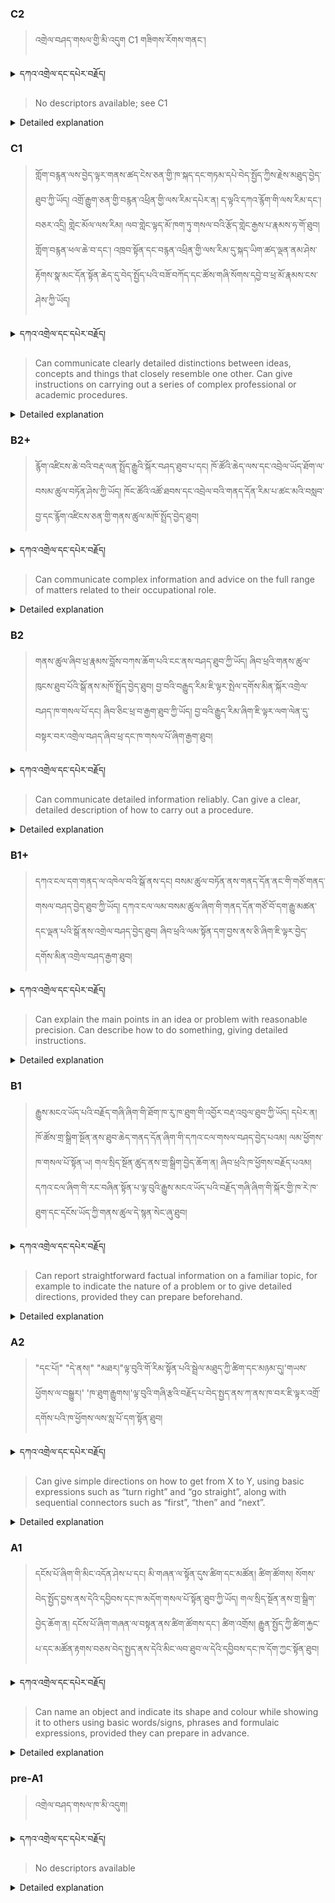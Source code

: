 ### C2
<!-- panels:start -->
<!-- div:left-panel -->

> འགྲེལ་བཤད་གསལ་གྱི་མི་འདུག C1 གཟིགས་རོགས་གནང་། 




<details>
  <summary>དཀའ་འགྲེལ་དང་དཔེར་བརྗོད།</summary>

...
</details>


<!-- div:right-panel -->

> No descriptors available; see C1




<details>

  <summary>Detailed explanation</summary>

...

</details>

<!-- panels:end -->




### C1
<!-- panels:start -->
<!-- div:left-panel -->

>  གློག་བརྙན་ལས་བྱེད་ལྟར་གནས་ཚད་ངེས་ཅན་གྱི་ཁ་སྐད་དང་གཏམ་དཔེ་བེད་སྤྱོད་ཀྱིས་རྗེས་མཐུད་བྱེད་ཐུབ་ཀྱི་ཡོད།
འགྲོ་རྒྱུག་ཅན་གྱི་བརྙན་འཕྲིན་གྱི་ལས་རིམ་དཔེར་ན། ད་ལྟའི་དཀའ་རྙོག་གི་ལས་རིམ་དང་། བཅར་འདྲི། གླེང་མོལ་ལས་རིམ། ལབ་གླེང་ལྟད་མོ་ཁག་ཏུ་གསལ་བའི་རྩོད་གླེང་རྒྱས་པ་རྣམས་ཧ་གོ་ཐུབ།
གློག་བརྙན་ཕལ་ཆེ་བ་དང་། འཁྲབ་སྟོན་དང་བརྙན་འཕྲིན་གྱི་ལས་རིམ་དུ་སྐད་ཡིག་ཚད་ལྡན་ནམ་ཤེས་རྟོགས་སྣ་མང་དོན་སྟོན་ཆེད་དུ་བེད་སྤྱོད་པའི་བཟོ་བཀོད་དང་ཚོས་གཞི་སོགས་དབྱེ་བ་ཕྲ་མོ་རྣམས་ངས་ཤེས་ཀྱི་ཡོད། 



<details>
  <summary>དཀའ་འགྲེལ་དང་དཔེར་བརྗོད།</summary>

བདག་གིས་དེ་ལྷག་ཏུ་སྟབས་བདེའི་ཆ་ཤས་སུ་དབྱེ་རུ་བཅུག་པ་སྟེ།

1.སྐད་ཆ་དྭངས་ཤིང་གསལ་བ་སྟེ། འདིས་ཁྱོད་ཀྱིས་གོ་བདེ་ཤེས་སླ་བའི་ཐབས་ལ་བརྟེན་ནས་བཤད་ཆོག་པ་དང་འབྲི་ཆོག་པ་མཚོན་ ཁྱེད་ཀྱིས་དོན་སྙིང་ལྡན་པའི་ཚིག་བཀོལ་ནས་ཉན་མཁན་དང་ཀློག་པ་པོ་རྣམས་ལ་མཚོན་ན་རྙོག་འཛིང་ཆེན་པོ་མེད།
དཔེ་མཚོན་འདི་ལྟར། "དེ་རིང་གི་ནམ་མཁའ་ཧ་ཅང་སྔོ་"ཞེས་པ་ནི་སྟབས་བདེ་ཞིང་གསལ་བའི་ཚིག་གྲུབ་ཤིག་རེད།
</details>

<!-- div:right-panel -->

>Can communicate clearly detailed distinctions between ideas, concepts and things that closely resemble one other.
Can give instructions on carrying out a series of complex professional or academic procedures.




<details>

  <summary>Detailed explanation</summary>

It means the person can communicate clear and detailed distinctions between ideas, concepts, and things that closely resemble one another. They have the ability to articulate subtle differences and effectively convey precise information.

Moreover, they can provide instructions on carrying out a series of complex professional or academic procedures. They possess the skills to explain step-by-step processes in a clear and understandable manner, ensuring that the instructions are accurately conveyed.

In summary, this proficiency enables the person to effectively communicate detailed distinctions between ideas, concepts, and similar things. They can also provide instructions for complex professional or academic procedures, offering clear and comprehensive guidance.

</details>

<!-- panels:end -->




### B2+
<!-- panels:start -->
<!-- div:left-panel -->

> རྙོག་འཛིངས་ཆེ་བའི་བརྡ་ལན་སྤྲོད་རྒྱུའི་སྐོར་བཤད་ཐུབ་པ་དང། ཁོ་ཚོའི་ཆེད་ལས་དང་འབྲེལ་ཡོད་ཐོག་ལ་བསམ་ཚུལ་བཏོན་ཤེས་ཀྱི་ཡོད།  ཁོང་ཚོའི་འཚོ་ཐབས་དང་འབྲེལ་བའི་གནད་དོན་རིམ་པ་ཚང་མའི་བསླབ་བྱ་དང་རྙོག་འཛིངས་ཅན་གྱི་གནས་ཚུལ་མཁོ་སྤྲོད་བྱེད་ཐུབ།



<details>
  <summary>དཀའ་འགྲེལ་དང་དཔེར་བརྗོད།</summary>

བདག་གིས་དེ་ལྷག་ཏུ་སྟབས་བདེའི་ཆ་ཤས་སུ་དབྱེ་རུ་བཅུག་པ་སྟེ།

1.སྐད་ཆ་དྭངས་ཤིང་གསལ་བ་སྟེ། འདིས་ཁྱོད་ཀྱིས་གོ་བདེ་ཤེས་སླ་བའི་ཐབས་ལ་བརྟེན་ནས་བཤད་ཆོག་པ་དང་འབྲི་ཆོག་པ་མཚོན་ ཁྱེད་ཀྱིས་དོན་སྙིང་ལྡན་པའི་ཚིག་བཀོལ་ནས་ཉན་མཁན་དང་ཀློག་པ་པོ་རྣམས་ལ་མཚོན་ན་རྙོག་འཛིང་ཆེན་པོ་མེད།
དཔེ་མཚོན་འདི་ལྟར། "དེ་རིང་གི་ནམ་མཁའ་ཧ་ཅང་སྔོ་"ཞེས་པ་ནི་སྟབས་བདེ་ཞིང་གསལ་བའི་ཚིག་གྲུབ་ཤིག་རེད།
</details>


<!-- div:right-panel -->

>Can communicate complex information and advice on the full range of matters related to their 
occupational role.




<details>

  <summary>Detailed explanation</summary>

It means the person can effectively communicate complex information and provide advice on a wide range of matters related to their occupational role. They have the ability to convey detailed and comprehensive information, offering insights, guidance, and recommendations within their professional domain.

In summary, this proficiency enables the person to effectively communicate complex information and provide comprehensive advice on various topics relevant to their occupational role. They possess the knowledge and expertise to convey detailed insights and recommendations within their professional domain.

</details>

<!-- panels:end -->




### B2
<!-- panels:start -->
<!-- div:left-panel -->

> གནས་ཚུལ་ཞིབ་ཕྲ་རྣམས་བློས་བཀས་ཆོག་པའི་ངང་ནས་བཤད་ཐུབ་ཀྱི་ཡོད། ཞིབ་ཕྲའི་གནས་ཚུལ་ཁུངས་ཐུབ་པོའི་སྒོ་ནས་མཁོ་སྤྲོད་བྱེད་ཐུབ།
བྱ་བའི་བརྒྱུད་རིམ་ཇི་ལྟར་སྤེལ་དགོས་མིན་སྐོར་འགྲེལ་བཤད་ཁ་གསལ་པོ་དང། ཞིབ་ཅིང་ཕྲ་བ་རྒྱག་ཐུབ་ཀྱི་ཡོད། བྱ་བའི་རྒྱུད་རིམ་ཞིག་ཇི་ལྟར་ལག་ལེན་དུ་བསྟར་བར་འགྲེལ་བཤད་ཞིབ་ཕྲ་དང་ཁ་གསལ་པོ་ཞིག་རྒྱག་ཐུབ།




<details>
  <summary>དཀའ་འགྲེལ་དང་དཔེར་བརྗོད།</summary>

བདག་གིས་དེ་ལྷག་ཏུ་སྟབས་བདེའི་ཆ་ཤས་སུ་དབྱེ་རུ་བཅུག་པ་སྟེ།

1.སྐད་ཆ་དྭངས་ཤིང་གསལ་བ་སྟེ། འདིས་ཁྱོད་ཀྱིས་གོ་བདེ་ཤེས་སླ་བའི་ཐབས་ལ་བརྟེན་ནས་བཤད་ཆོག་པ་དང་འབྲི་ཆོག་པ་མཚོན་ ཁྱེད་ཀྱིས་དོན་སྙིང་ལྡན་པའི་ཚིག་བཀོལ་ནས་ཉན་མཁན་དང་ཀློག་པ་པོ་རྣམས་ལ་མཚོན་ན་རྙོག་འཛིང་ཆེན་པོ་མེད།
དཔེ་མཚོན་འདི་ལྟར། "དེ་རིང་གི་ནམ་མཁའ་ཧ་ཅང་སྔོ་"ཞེས་པ་ནི་སྟབས་བདེ་ཞིང་གསལ་བའི་ཚིག་གྲུབ་ཤིག་རེད།
</details>


<!-- div:right-panel -->

> Can communicate detailed information reliably.
Can give a clear, detailed description of how to carry out a procedure.



<details>

  <summary>Detailed explanation</summary>

It means the person can reliably communicate detailed information. They have the ability to effectively convey information accurately and dependably.

Moreover, they can give a clear and detailed description of how to carry out a procedure. They possess the skills to explain step-by-step instructions in a coherent and comprehensible manner, ensuring that the procedure is clearly understood.

In summary, this proficiency enables the person to communicate detailed information reliably. They can provide clear and detailed instructions on how to carry out procedures, ensuring clarity and understanding in their explanations.

</details>

<!-- panels:end -->






### B1+
<!-- panels:start -->
<!-- div:left-panel -->

> དཀའ་ངལ་དག་གནད་ལ་འཁེལ་བའི་སྒོ་ནས་དང། བསམ་ཚུལ་བཏོན་ནས་གནད་དོན་ནང་གི་གཙོ་གནད་གསལ་བཤད་བྱེད་ཐུབ་ཀྱི་ཡོད།  དཀའ་ངལ་ལམ་བསམ་ཚུལ་ཞིག་གི་གནད་དོན་གཙོ་བོ་དག་རྒྱུ་མཚན་དང་ལྡན་པའི་སྒོ་ནས་འགྲེལ་བཤད་བྱེད་ཐུབ།
ཞིབ་ཕྲའི་ལམ་སྟོན་དག་བྱས་ནས་ཅི་ཞིག་ཇི་ལྟར་བྱེད་དགོས་མིན་འགྲེལ་བཤད་རྒྱག་ཐུབ།



<details>
  <summary>དཀའ་འགྲེལ་དང་དཔེར་བརྗོད།</summary>

བདག་གིས་དེ་ལྷག་ཏུ་སྟབས་བདེའི་ཆ་ཤས་སུ་དབྱེ་རུ་བཅུག་པ་སྟེ།

1.སྐད་ཆ་དྭངས་ཤིང་གསལ་བ་སྟེ། འདིས་ཁྱོད་ཀྱིས་གོ་བདེ་ཤེས་སླ་བའི་ཐབས་ལ་བརྟེན་ནས་བཤད་ཆོག་པ་དང་འབྲི་ཆོག་པ་མཚོན་ ཁྱེད་ཀྱིས་དོན་སྙིང་ལྡན་པའི་ཚིག་བཀོལ་ནས་ཉན་མཁན་དང་ཀློག་པ་པོ་རྣམས་ལ་མཚོན་ན་རྙོག་འཛིང་ཆེན་པོ་མེད།
དཔེ་མཚོན་འདི་ལྟར། "དེ་རིང་གི་ནམ་མཁའ་ཧ་ཅང་སྔོ་"ཞེས་པ་ནི་སྟབས་བདེ་ཞིང་གསལ་བའི་ཚིག་གྲུབ་ཤིག་རེད།
</details>

<!-- div:right-panel -->

> Can explain the main points in an idea or problem with reasonable precision.
Can describe how to do something, giving detailed instructions.



<details>

  <summary>Detailed explanation</summary>

It means the person can explain the main points in an idea or problem with reasonable precision. They have the ability to convey the key concepts and main aspects of an idea or problem in a clear and understandable manner.

Moreover, they can describe how to do something and provide detailed instructions. They possess the skills to explain step-by-step processes or procedures, offering comprehensive guidance and ensuring that the instructions are clearly communicated.

In summary, this proficiency enables the person to effectively explain the main points of an idea or problem with reasonable precision. They can also provide detailed instructions on how to do something, offering clear and comprehensive guidance.

</details>

<!-- panels:end -->

### B1
<!-- panels:start -->
<!-- div:left-panel -->

> རྒྱུས་མངའ་ཡོད་པའི་བརྗོད་གཞི་ཞིག་གི་ཐོག་ཁ་རུ་ཁ་ཐུག་གི་འབྱོར་བརྡ་འབུལ་ཐུབ་ཀྱི་ཡོད། དཔེར་ན། ཁོ་ཚོས་གྲ་སྒྲིག་སྔོན་ནས་ཐུབ་ཆེད་གནད་དོན་ཞིག་གི་དཀའ་ངལ་གསལ་བཤད་བྱེད་པའམ། ལམ་ཕྱོགས་ཁ་གསལ་པོ་སྟོན་ཡ།  གལ་སྲིད་སྔོན་ཚུད་ནས་གྲ་སྒྲིག་བྱེད་ཆོག་ན། ཞིབ་ཕྲའི་ཁ་ཕྱོགས་བརྗོད་པའམ། དཀའ་ངལ་ཞིག་གི་རང་བཞིན་སྟོན་པ་ལྟ་བུའི་རྒྱུས་མངའ་ཡོད་པའི་བརྗོད་གཞི་ཞིག་གི་སྐོར་གྱི་ཁ་རེ་ཁ་ཐུག་དང་དངོས་ཡོད་ཀྱི་གནས་ཚུལ་དེ་སྙན་སེང་ཞུ་ཐུབ།




<details>
  <summary>དཀའ་འགྲེལ་དང་དཔེར་བརྗོད།</summary>

བདག་གིས་དེ་ལྷག་ཏུ་སྟབས་བདེའི་ཆ་ཤས་སུ་དབྱེ་རུ་བཅུག་པ་སྟེ།

1.སྐད་ཆ་དྭངས་ཤིང་གསལ་བ་སྟེ། འདིས་ཁྱོད་ཀྱིས་གོ་བདེ་ཤེས་སླ་བའི་ཐབས་ལ་བརྟེན་ནས་བཤད་ཆོག་པ་དང་འབྲི་ཆོག་པ་མཚོན་ ཁྱེད་ཀྱིས་དོན་སྙིང་ལྡན་པའི་ཚིག་བཀོལ་ནས་ཉན་མཁན་དང་ཀློག་པ་པོ་རྣམས་ལ་མཚོན་ན་རྙོག་འཛིང་ཆེན་པོ་མེད།
དཔེ་མཚོན་འདི་ལྟར། "དེ་རིང་གི་ནམ་མཁའ་ཧ་ཅང་སྔོ་"ཞེས་པ་ནི་སྟབས་བདེ་ཞིང་གསལ་བའི་ཚིག་གྲུབ་ཤིག་རེད།
</details>

<!-- div:right-panel -->

> Can report straightforward factual information on a familiar topic, for example to indicate the nature of a problem or to give detailed directions, provided they can prepare beforehand.



<details>

  <summary>Detailed explanation</summary>

It means the person can report straightforward factual information on a familiar topic. They have the ability to convey clear and concise information, such as indicating the nature of a problem or providing detailed directions. This proficiency is enhanced when they have the opportunity to prepare beforehand, allowing them to deliver the information effectively.

In summary, this proficiency enables the person to report straightforward factual information on familiar topics. They can provide clear and concise descriptions of problems or give detailed directions, especially when given the chance to prepare in advance.

</details>

<!-- panels:end -->




### A2
<!-- panels:start -->
<!-- div:left-panel -->

> "དང་པོ།" "དེ་ནས།" "མཐར།"ལྟ་བུའི་གོ་རིམ་སྟོན་པའི་སྦྲེལ་མཐུད་ཀྱི་ཚིག་དང་མཉམ་དུ།'གཡས་ཕྱོགས་ལ་བསྒྱུར།' 'ཁ་ཐུག་རྒྱུགས།'ལྟ་བུའི་གཞི་རྩའི་བརྗོད་པ་བེད་སྤྱད་ནས་ཀ་ནས་ཁ་བར་ཇི་ལྟར་འགྲོ་དགོས་པའི་ཁ་ཕྱོགས་ལས་སླ་པོ་དག་སྟོན་ཐུབ།



<details>
  <summary>དཀའ་འགྲེལ་དང་དཔེར་བརྗོད།</summary>

བདག་གིས་དེ་ལྷག་ཏུ་སྟབས་བདེའི་ཆ་ཤས་སུ་དབྱེ་རུ་བཅུག་པ་སྟེ།

1.སྐད་ཆ་དྭངས་ཤིང་གསལ་བ་སྟེ། འདིས་ཁྱོད་ཀྱིས་གོ་བདེ་ཤེས་སླ་བའི་ཐབས་ལ་བརྟེན་ནས་བཤད་ཆོག་པ་དང་འབྲི་ཆོག་པ་མཚོན་ ཁྱེད་ཀྱིས་དོན་སྙིང་ལྡན་པའི་ཚིག་བཀོལ་ནས་ཉན་མཁན་དང་ཀློག་པ་པོ་རྣམས་ལ་མཚོན་ན་རྙོག་འཛིང་ཆེན་པོ་མེད།
དཔེ་མཚོན་འདི་ལྟར། "དེ་རིང་གི་ནམ་མཁའ་ཧ་ཅང་སྔོ་"ཞེས་པ་ནི་སྟབས་བདེ་ཞིང་གསལ་བའི་ཚིག་གྲུབ་ཤིག་རེད།
</details>

<!-- div:right-panel -->

> Can give simple directions on how to get from X to Y, using basic expressions such as “turn right” and “go straight”, along with sequential connectors such as “first”, “then” and “next”.



<details>

  <summary>Detailed explanation</summary>

It means the person can give simple directions on how to get from one location (X) to another (Y). They are able to use basic expressions such as "turn right" and "go straight," along with sequential connectors like "first," "then," and "next." This proficiency allows them to provide clear and straightforward instructions for navigating from one place to another.

In summary, this proficiency enables the person to give simple directions, using basic expressions and sequential connectors, to guide someone from one location to another. They can effectively communicate the necessary steps to follow, ensuring clarity and ease of navigation.

</details>

<!-- panels:end -->




### A1
<!-- panels:start -->
<!-- div:left-panel -->

>དངོས་པོ་ཞིག་གི་མིང་འདོན་ཤེས་པ་དང། མི་གཞན་ལ་སྟོན་དུས་ཚིག་དང་མཚོན། ཚིག་ཚོགས། སོགས་བེད་སྤྱོད་བྱས་ནས་དེའི་དབྱིབས་དང་ཁ་མདོག་གསལ་པོ་སྟོན་ཐུབ་ཀྱི་ཡོད། གལ་སྲིད་སྔོན་ནས་གྲ་སྒྲིག་བྱེད་ཆོག་ན། དངོས་པོ་ཞིག་གཞན་ལ་བསྟན་ནས་ཚིག་ཚོགས་དང་། ཚིག་འགྲོས། རྒྱུན་སྤྱོད་ཀྱི་ཚིག་རྐྱང་པ་དང་མཚོན་རྟགས་བཅས་བེད་སྤྱད་ནས་དེའི་མིང་ལབ་ཐུབ་ལ་དེའི་དབྱིབས་དང་ཁ་དོག་ཀྱང་སྟོན་ཐུབ།


<details>
  <summary>དཀའ་འགྲེལ་དང་དཔེར་བརྗོད།</summary>

བདག་གིས་དེ་ལྷག་ཏུ་སྟབས་བདེའི་ཆ་ཤས་སུ་དབྱེ་རུ་བཅུག་པ་སྟེ།

1.སྐད་ཆ་དྭངས་ཤིང་གསལ་བ་སྟེ། འདིས་ཁྱོད་ཀྱིས་གོ་བདེ་ཤེས་སླ་བའི་ཐབས་ལ་བརྟེན་ནས་བཤད་ཆོག་པ་དང་འབྲི་ཆོག་པ་མཚོན་ ཁྱེད་ཀྱིས་དོན་སྙིང་ལྡན་པའི་ཚིག་བཀོལ་ནས་ཉན་མཁན་དང་ཀློག་པ་པོ་རྣམས་ལ་མཚོན་ན་རྙོག་འཛིང་ཆེན་པོ་མེད།
དཔེ་མཚོན་འདི་ལྟར། "དེ་རིང་གི་ནམ་མཁའ་ཧ་ཅང་སྔོ་"ཞེས་པ་ནི་སྟབས་བདེ་ཞིང་གསལ་བའི་ཚིག་གྲུབ་ཤིག་རེད།
</details>

<!-- div:right-panel -->

> Can name an object and indicate its shape and colour while showing it to others using basic words/signs, phrases and formulaic expressions, provided they can prepare in advance.



<details>

  <summary>Detailed explanation</summary>

It means the person can name an object and indicate its shape and color while showing it to others. They are capable of using basic words, signs, phrases, and formulaic expressions to describe the object's characteristics. This proficiency allows them to effectively communicate the shape and color of an object, especially when they have the opportunity to prepare in advance.

In summary, this proficiency enables the person to name an object, indicate its shape and color, and describe it using basic words, signs, phrases, and formulaic expressions. They can convey the visual attributes of an object to others, ensuring clarity and understanding.

</details>

<!-- panels:end -->




### pre-A1
<!-- panels:start -->
<!-- div:left-panel -->

> འགྲེལ་བཤད་གསལ་ཁ་མི་འདུག།

<details>
  <summary>དཀའ་འགྲེལ་དང་དཔེར་བརྗོད།</summary>

...
</details>

<!-- div:right-panel -->

> No descriptors available

<details>

  <summary>Detailed explanation</summary>

...

</details>

<!-- panels:end -->

